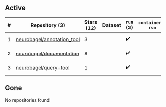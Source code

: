 ## Active
| # | Repository (3) | Stars (12) | Dataset | `run` (3) | `containers-run` | Last Modified |
| --- | --- | --- | --- | --- | --- | --- |
| 1 | [neurobagel/annotation_tool](https://github.com/neurobagel/annotation_tool) | 3 |  | :heavy_check_mark: |  | 2024-04-19 03:31:45+00:00 |
| 2 | [neurobagel/documentation](https://github.com/neurobagel/documentation) | 8 |  | :heavy_check_mark: |  | 2024-04-18 20:06:42+00:00 |
| 3 | [neurobagel/query-tool](https://github.com/neurobagel/query-tool) | 1 |  | :heavy_check_mark: |  | 2024-04-13 22:58:30+00:00 |

## Gone
No repositories found!

